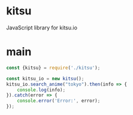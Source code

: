 # kitsu
JavaScript library for kitsu.io
# main
```js
const {kitsu} = require('./kitsu');

const kitsu_io = new kitsu();
kitsu_io.search_anime("tokyo").then(info => {
    console.log(info);
}).catch(error => {
    console.error('Error:', error);
});

```
